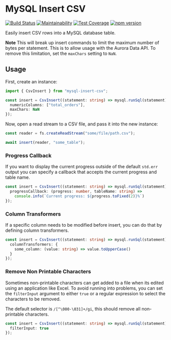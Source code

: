 # MySQL Insert CSV

[![Build Status](https://travis-ci.org/drg-adaptive/mysql-insert-csv.svg?branch=master)](https://travis-ci.org/drg-adaptive/mysql-insert-csv)
[![Maintainability](https://api.codeclimate.com/v1/badges/fbabb0d394cabc87e845/maintainability)](https://codeclimate.com/github/drg-adaptive/mysql-insert-csv/maintainability)
[![Test Coverage](https://api.codeclimate.com/v1/badges/fbabb0d394cabc87e845/test_coverage)](https://codeclimate.com/github/drg-adaptive/mysql-insert-csv/test_coverage)
[![npm version](https://badge.fury.io/js/mysql-insert-csv.svg)](https://badge.fury.io/js/mysql-insert-csv)

Easily insert CSV rows into a MySQL database table.

**Note**
This will break up insert commands to limit the maximum number of bytes per statement. This is to allow usage with the Aurora Data API. To remove this limitation, set the
`maxChars` setting to `NaN`.

## Usage

First, create an instance:

```typescript
import { CsvInsert } from "mysql-insert-csv";

const insert = CsvInsert((statement: string) => mysql.runSql(statement), {
  numericColumns: ["total_orders"],
  maxChars: NaN
});
```

Now, open a read stream to a CSV file, and pass it into the new instance:

```typescript
const reader = fs.createReadStream("some/file/path.csv");

await insert(reader, "some_table");
```

### Progress Callback

If you want to display the current progress outside of the default `std.err` output
you can specify a callback that accepts the current progress and table name.

```typescript
const insert = CsvInsert((statement: string) => mysql.runSql(statement), {
  progressCallback: (progress: number, tableName: string) =>
    console.info(`Current progress: ${progress.toFixed(2)}%`)
});
```

### Column Transformers

If a specific column needs to be modified before insert, you can do that by
defining column transformers.

```typescript
const insert = CsvInsert((statement: string) => mysql.runSql(statement), {
  columnTransformers: {
    some_column: (value: string) => value.toUpperCase()
  }
});
```

### Remove Non Printable Characters

Sometimes non-printable characters can get added to a file when its edited using
an application like Excel. To avoid running into problems, you can set the `filterInput`
argument to either `true` or a regular expression to select the characters to be removed.

The default selector is `/[^\000-\031]+/gi`, this should remove all non-printable
characters.

```typescript
const insert = CsvInsert((statement: string) => mysql.runSql(statement), {
  filterInput: true
});
```
